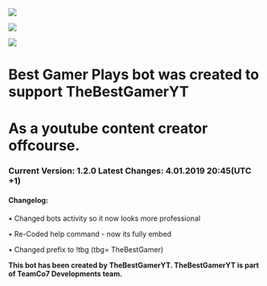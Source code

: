 

[<img src="https://img.shields.io/badge/discord-js-blue.svg">](https://discord.js.org/) 

[<img src="https://discordapp.com/api/guilds/133049272517001216/widget.png?style=shield">](https://discord.gg/67gbBKH)

[<img src="https://fiverr-res.cloudinary.com/images/t_medium7,q_auto,f_auto/gigs/110495520/original/95921118f31c7d7d13e6ae6a2bf7450a6005ce60/create-custom-discord-bot.jpg">](https://discordapp.com/oauth2/authorize/?permissions=66060296&scope=bot&client_id=363356945760911360)

# Best Gamer Plays bot was created to support TheBestGamerYT
# As a youtube content  creator offcourse.
### Current Version: 1.2.0 Latest Changes: 4.01.2019 20:45(UTC +1)

#### Changelog:
• Changed bots activity so it now looks more professional

• Re-Coded help command - now its fully embed

• Changed prefix to !tbg (tbg= TheBestGamer)

**This bot has been created by TheBestGamerYT.
TheBestGamerYT is part of TeamCo7 Developments team.**
